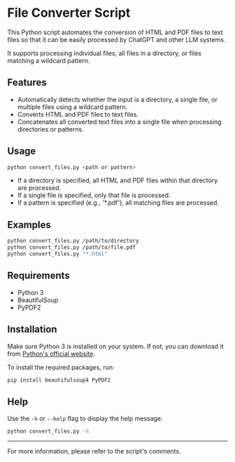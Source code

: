 
# File Converter Script

This Python script automates the conversion of HTML and PDF files to text files so that it can be easily processed by ChatGPT and other LLM systems. 

It supports processing individual files, all files in a directory, or files matching a wildcard pattern.

## Features

- Automatically detects whether the input is a directory, a single file, or multiple files using a wildcard pattern.
- Converts HTML and PDF files to text files.
- Concatenates all converted text files into a single file when processing directories or patterns.

## Usage

```bash
python convert_files.py <path or pattern>
```

- If a directory is specified, all HTML and PDF files within that directory are processed.
- If a single file is specified, only that file is processed.
- If a pattern is specified (e.g., '*.pdf'), all matching files are processed.

## Examples

```bash
python convert_files.py /path/to/directory
python convert_files.py /path/to/file.pdf
python convert_files.py "*.html"
```

## Requirements

- Python 3
- BeautifulSoup
- PyPDF2

## Installation

Make sure Python 3 is installed on your system. If not, you can download it from [Python's official website](https://www.python.org/downloads/).

To install the required packages, run:

```bash
pip install beautifulsoup4 PyPDF2
```

## Help

Use the `-h` or `--help` flag to display the help message:

```bash
python convert_files.py -h
```

---

For more information, please refer to the script's comments.
